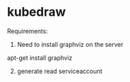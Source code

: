 # kubedraw

Requirements:

1) Need to install graphviz on the server

apt-get install graphviz

2) generate read serviceaccount